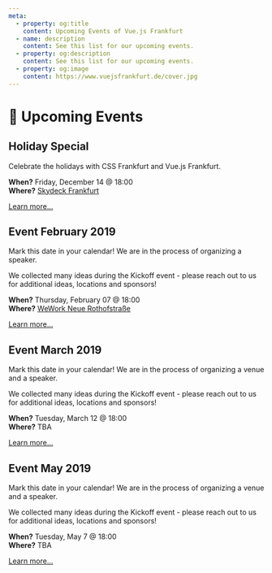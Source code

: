 ```yaml
---
meta:
  - property: og:title
    content: Upcoming Events of Vue.js Frankfurt
  - name: description
    content: See this list for our upcoming events.
  - property: og:description
    content: See this list for our upcoming events.
  - property: og:image
    content: https://www.vuejsfrankfurt.de/cover.jpg
---
```


# :dancer: Upcoming Events

<!-- TODO: translate -->

## Holiday Special

Celebrate the holidays with CSS Frankfurt and Vue.js Frankfurt.

**When?** Friday, December 14 @ 18:00</br>
**Where?** [Skydeck Frankfurt](locations.md#skydeck-frankfurt)

[Learn more...](https://www.meetup.com/vuejsfrankfurt/events/255141413/)

## Event February 2019

Mark this date in your calendar! We are in the process of organizing a speaker.

We collected many ideas during the Kickoff event - please reach out to us for additional ideas, locations and sponsors!

**When?** Thursday, February 07 @ 18:00</br>
**Where?** [WeWork Neue Rothofstraße](locations.md#wework-neue-rothofstrasse)

[Learn more...](https://www.meetup.com/vuejsfrankfurt/events/255459806/)

## Event March 2019

Mark this date in your calendar! We are in the process of organizing a venue and a speaker.

We collected many ideas during the Kickoff event - please reach out to us for additional ideas, locations and sponsors!

**When?** Tuesday, March 12 @ 18:00</br>
**Where?** TBA

[Learn more...](https://www.meetup.com/vuejsfrankfurt/events/255460169/)

## Event May 2019

Mark this date in your calendar! We are in the process of organizing a venue and a speaker.

We collected many ideas during the Kickoff event - please reach out to us for additional ideas, locations and sponsors!

**When?** Tuesday, May 7 @ 18:00</br>
**Where?** TBA

[Learn more...](https://www.meetup.com/vuejsfrankfurt/events/255460193/)
